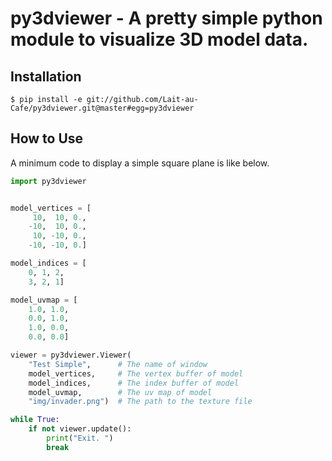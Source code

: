 # py3dviewer - A pretty simple python module to visualize 3D model data. 

## Installation

```
$ pip install -e git://github.com/Lait-au-Cafe/py3dviewer.git@master#egg=py3dviewer
```

## How to Use

A minimum code to display a simple square plane is like below. 

```Python
import py3dviewer


model_vertices = [
	 10,  10, 0., 
	-10,  10, 0., 
	 10, -10, 0., 
	-10, -10, 0.]

model_indices = [
	0, 1, 2, 
	3, 2, 1]

model_uvmap = [
	1.0, 1.0, 
	0.0, 1.0, 
	1.0, 0.0, 
	0.0, 0.0]

viewer = py3dviewer.Viewer(
	"Test Simple", 		# The name of window
	model_vertices, 	# The vertex buffer of model
	model_indices, 		# The index buffer of model
	model_uvmap, 		# The uv map of model
	"img/invader.png")	# The path to the texture file

while True:
	if not viewer.update():
		print("Exit. ")
		break
```
